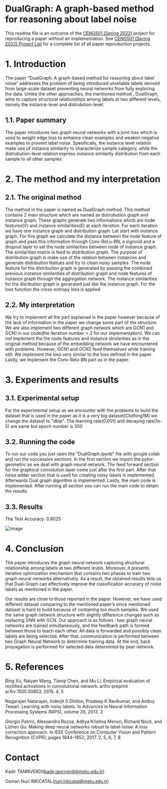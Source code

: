 # DualGraph: A graph-based method for reasoning about label noise

This readme file is an outcome of the [CENG501 (Spring 2022)](https://ceng.metu.edu.tr/~skalkan/DL/) project for reproducing a paper without an implementation. See [CENG501 (Spring 2022) Project List](https://github.com/CENG501-Projects/CENG501-Spring2022) for a complete list of all paper reproduction projects.

# 1. Introduction

The paper “DualGraph: A graph-based method for reasoning about label noise” addresses the problem of being introduced unreliable labels derived from large-scale dataset preventing neural networks from fully exploring the data. Unlike the other approaches, the mentioned method , DualGraph, aims to capture structural relationships among labels at two different levels, namely the instance-level and distrubition-level.

## 1.1. Paper summary

The paper introduces two graph neural networks with a joint loss which is used to weight edge loss to enhance clean examples and weaken negative examples to prevent label noise.  Spesifically, the instance level relation make use of instance similarity to characterize sample category, while the distrubution-level relation express instance similarity distribution from each sample to all other samples.

# 2. The method and my interpretation

## 2.1. The original method
The method in the paper is named as DualGraph method. This method contains 2 main structure which are named as distrubution graph and instance graph. These graphs generate two informations which are node features(V) and instance similarities(E) at each iteration. For each iteration we have one instance graph and distribution graph. Let start with instance graph. For this graph we calculate the distance between the node feature of graph and pass this information through  Conv-ReLu-BN, a sigmoid and a dropout layer to set the node similarities between node of instance graph. The similarities matrix is feed to distribution graph. The purpose of distribution graph is make use of the relation between instances and generate distribution featues and try to clean noisy samples. The node feature for the distribution graph is generated by passing the combined previous instance similarities of distribution graph and node features of instance graph through the aggregation network. The instance similarities for the disribution graph is generated just like the instance graph. For the loss function the cross-entropy loss is applied 

## 2.2. My interpretation 
We try to implement all the part explained in the paper however because of the lack of information in the paper we change some part of the structure. We are also implement two different graph network which are GCN1 and GCN1 in our code(the iteration number = 2 for our implementation). We can not implement the the node features and instance similarities as in the original method because of the embedding network we have encountered with problems. However, GCN1 and GCN2 feed themselves while training still. We implement the loss very similar to the loss defined in the paper. Lastly, we implement the Conv-Relu-BN part as in the paper. 

# 3. Experiments and results


## 3.1. Experimental setup
For the experimental setup as we encounter with the problems to build the dataset that is used in the paper as it is a very big dataset(Clothing1M) we change the dataset to "dblp". The learning rate(0.001) and decaying rate(1e-5) are same but epoch number is 500

## 3.2. Running the code
To run our code you just open the "DualGraph.ipynb" file with google colab and run the successive sections. In the first section we import the pytor-geometric as we deal with graph neural network. The feed forward section for the graphical convolution layer come just after the first part. After that noise adder section that is used for creating noisy labels is implemented. Afterwards Dual graph algorithm is implemented. Lastly, the main code is implemented. After running all section you can run the main code to obtain the results.

## 3.3. Results
The Test Accuracy: 0.8025

![image](https://user-images.githubusercontent.com/108792896/177662161-b00af080-d276-4333-a9df-62c4d7a21877.png)


# 4. Conclusion

The paper introduces the graph neural network capturing structural relationship among labels at two different levels. Moreover, it presents iterative optimization mechanism that contains two phases to train two graph neural networks alternatively. As a result, the obtained results tells us that Dual-Graph can effectively improve the classification accuracy of noise labels as mentioned in the paper.

Our results are close to those reported in the paper. However, we have used different dataset comparing to the mentioned paper’s since mentioned dataset is hard to build because of containing too much samples. We used the same graph network structure with slightly difference changes such as replacing GNN with GCN. Our approach is as follows : two graph neural networks are trained simultaneously, and the feedback path is formed between those to teach each other. All data is forwarded and possibly clean labels are being selected. After that, communication is performed between two Graph Neural Network to determine training data. At the end, back propagation is performed for selected data determined by peer network.

# 5. References

Bing Xu, Naiyan Wang, Tianqi Chen, and Mu Li.
Empirical evaluation of rectified activations in convolutional network. arXiv preprint arXiv:1505.00853,
2015. 4, 5

Nagarajan Natarajan, Inderjit S Dhillon, Pradeep K
Ravikumar, and Ambuj Tewari. Learning with noisy
labels. In Advances in Neural Information Processing
Systems (NIPS), volume 26, 2013. 2

Giorgio Patrini, Alessandro Rozza, Aditya Krishna Menon, Richard Nock, and Lizhen Qu. Making deep neural networks robust to label noise: A loss
correction approach. In IEEE Conference on Computer Vision and Pattern Recognition (CVPR), pages
1944–1952, 2017. 2, 5, 6, 7, 8

# Contact

Kadir TANRIVERDI(kadir.tanriverdi@metu.edu.tr)

Osman Nuri IRKICATAL(nuri.irkicatal@metu.edu.tr)
